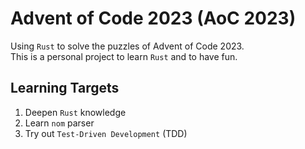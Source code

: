 # Advent of Code 2023 (AoC 2023)

Using `Rust` to solve the puzzles of Advent of Code 2023.  
This is a personal project to learn `Rust` and to have fun.

## Learning Targets
1. Deepen `Rust` knowledge
2. Learn `nom` parser
3. Try out `Test-Driven Development` (TDD)
